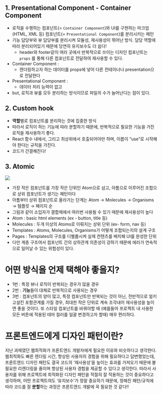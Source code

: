 ## 1. Presentational Component - Container Component

- 로직을 수행하는 컴포넌트(= `Container Component`)와 UI를 구현하는 마크업(HTML, XML 등) 컴포넌트(= `Presentational Component`)를 분리시키는 패턴
- 기능 담당부와 뷰 담당부를 분리시켜 모듈성, 재사용성이 뛰어난 방식. 담당 역할에 따라 분리되어있기 때문에 당연히 유지보수도 더 쉽다!
    - header와 footer같이 여러 곳에서 반복적으로 쓰이는 디자인 컴포넌트는 `props` 를 통해 다른 컴포넌트로 전달하여 재사용할 수 있다.
- Container Component :
    - 렌더링하고자 하는 데이터를 props에 넣어 다른 컨테이너나 presentation으로 전달한다
- Presentational Component :
    - 데이터 처리 능력이 없고
- but, 로직과 뷰를 모두 분리하는 방식이므로 파일의 수가 늘어난다는 점이 있다.

## 2. Custom hook

- **역할**별로 컴포넌트를 분리하는 것에 집중한 방식
- 따라서 로직이 하는 기능에 따라 분할하기 때문에, 반복적으로 필요한 기능을 가진 로직을 재사용하기 좋다.
- React 함수 내에서, 그리고 최상위에서 호출되어야만 하며, 이름이 “use”로 시작해야 한다는 규칙을 가진다.
- 코드가 간결해진다!

## 3. Atomic

<img src="https://user-images.githubusercontent.com/81505421/233434709-eed8e717-15cc-42ca-ad06-1eed30dc50f0.png"/>


- 가장 작은 컴포넌트를 가장 작은 단위인 Atom으로 삼고, 아톰으로 이루어진 조합으로 상위 컴포넌트가 생기는 패턴이다
- 아톰부터 상위 컴포넌트로 올라가는 단계는 Atom → Molecules → Organisms → 템플릿 → 페이지 순
- 그림과 같이 소입자가 결합체에서 여러번 사용될 수 있기 때문에 재사용성이 높다
- Atom : basic html elements (ex - button, title 등)
- Molecules : 두개 이상의 Atoms로 이뤄지는 상위 단위 (ex- form, nav 등)
- Templates : Atoms, Molecules, Organisms가 어떻게 조합되는지의 설계 구조
- Pages : Templates의 구조를 디벨롭시켜 실제 컨텐츠를 배치해 UI를 완성한 단위
- 다만 계층 구조여서 컴포넌트 간의 상하관계 의존성이 강하기 때문에 에러가 연속적으로 일어날 수 있는 위험성이 있다.

# 어떤 방식을 언제 택해야 좋을지?

- 1번 : 특정 뷰나 로직이 반복되는 경우가 많을 경우
- 2번 : **기능**들이 대체로 반복적으로 사용되는 경우
- 3번 : 컴포넌트의 양이 많고, 특정 컴포넌트만 반복되는 것이 아닌, 전반적으로 얼키고설킨 포함관계를 가질 경우, 최대한 작은 단위로 계속 조각내어 재사용성을 높이면 좋을 것이다. 또 스타일 컴포넌트를 바꿔야할 때 (예를들어 프로젝트 내 사용한 모든 버튼에 적용된 테마 컬러를 일괄 변경하고자 할때) 매우 편리하다.

# 프론트엔드에게 디자인 패턴이란?

지난 과제였던 웹최적화가 프론트엔드 개발자에게 필요한 이유와 비슷하다고 생각한다. 웹최적화도 빠른 렌더링 시간, 향상된 사용자의 경험을 위해 필요하다고 답변했었는데, 프론트엔드 디자인 패턴도 결국 코드의 ‘재사용성’을 높이는 효과를 가져오기 때문에 불필요한 리렌더링을 줄이며 향상된 사용자 경험을 제공할 수 있다고 생각한다. 따라서 사용자를 위해 프로젝트에 최적화된 디자인 패턴을 적절히 잘 적용하는 것이 중요하다고 생각하며, 어떤 프로젝트여도 ‘유지보수’가 정말 중요하기 때문에, 정해진 패턴/규칙에 따라 코드를 잘 **분할**하는 과정은 프론트엔드 개발에 꼭 필요한 것 같다!!
